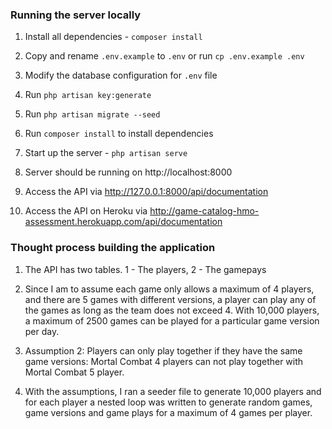 ### Running the server locally

1. Install all dependencies - <code>composer install</code>

2. Copy and rename <code>.env.example</code> to <code>.env</code> or run <code>cp .env.example .env </code>

3. Modify the database configuration for <code>.env</code> file
    
4. Run <code>php artisan key:generate</code>
    
5. Run <code>php artisan migrate --seed</code>

6. Run <code>composer install</code> to install dependencies

7. Start up the server - <code>php artisan serve</code>

8. Server should be running on http://localhost:8000

9. Access the API via http://127.0.0.1:8000/api/documentation

10. Access the API on Heroku via http://game-catalog-hmo-assessment.herokuapp.com/api/documentation

### Thought process building the application

1. The API has two tables. 1 - The players, 2 - The gamepays

2. Since I am to assume  each game only allows a maximum of 4 players, and there are 5 games with different versions, a player can play any of the games as long as the team does not exceed 4. With 10,000 players, a maximum of 2500 games can be played for a particular game version per day.

3. Assumption 2: Players can only play together if they have the same game versions: Mortal Combat 4 players can not play together with Mortal Combat 5 player.

4. With the assumptions, I ran a seeder file to generate 10,000 players and for each player a nested loop was written to generate random games, game versions and game plays for a maximum of 4 games per player.